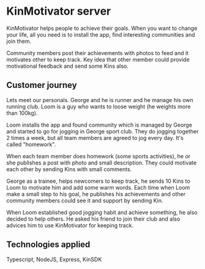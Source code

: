 # KinMotivator server

KinMotivator helps people to achieve their goals. When you want to change your life, all you need is to install the app, find interesting communities and join them.

Community members post their achievements with photos to feed and it motivates other to keep track. Key idea that other member could provide motivational feedback and send some Kins also.

## Customer journey 
Lets meet our personals. George and he is runner and he manage his own running club. Loom is a guy who wants to loose weight (he weights more than 100kg).

Loom installs the app and found community which is managed by George and started to go for jogging in George sport club. They do jogging together 2 times a week, but all team members are agreed to jog every day. It's called "homework".

When each team member does homework (some sports activities), he or she publishes a post with photo and small description. They could motivate each other by sending Kins with small comments.

George as a trainee, helps newcomers to keep track, he sends 10 Kins to Loom to motivate him and add some warm words. Each time when Loom make a small step to his goal, he publishes his achievements and other community members could see it and support by sending Kin.

When Loom established good jogging habit and achieve something, he also decided to help others. He asked his friend to join their club and also advices him to use KinMotivator for keeping track.

## Technologies applied
Typescript, NodeJS, Express, KinSDK
